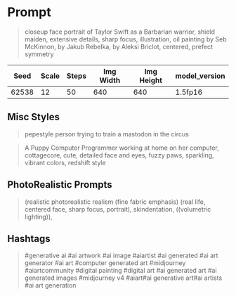 # Prompt

> closeup face portrait of Taylor Swift as a Barbarian warrior, shield maiden, extensive details, sharp focus, illustration, oil painting by Seb McKinnon, by Jakub Rebelka, by Aleksi Briclot, centered, prefect symmetry

| Seed  | Scale | Steps | Img Width | Img Height | model_version |
| ----- | ----- | ----- | --------- | ---------- | ------------- |
| 62538 | 12    | 50    | 640       | 640        | 1.5fp16       |

## Misc Styles

> pepestyle person trying to train a mastodon in the circus

> A Puppy Computer Programmer working at home on her computer, cottagecore, cute, detailed face and eyes, fuzzy paws, sparkling, vibrant colors, redshift style


## PhotoRealistic Prompts

> (realistic photorealistic realism (fine fabric emphasis) (real life, centered face, sharp focus, portrait), skindentation, ((volumetric lighting)),


## Hashtags

> #generative ai #ai artwork  #ai image #aiartist #ai generated #ai art generator #ai art #computer generated art #midjourney #aiartcommunity #digital painting #digital art #ai generated art #ai generated images #midjourney v4 #aiart#ai generative art#ai artists #ai art generation
